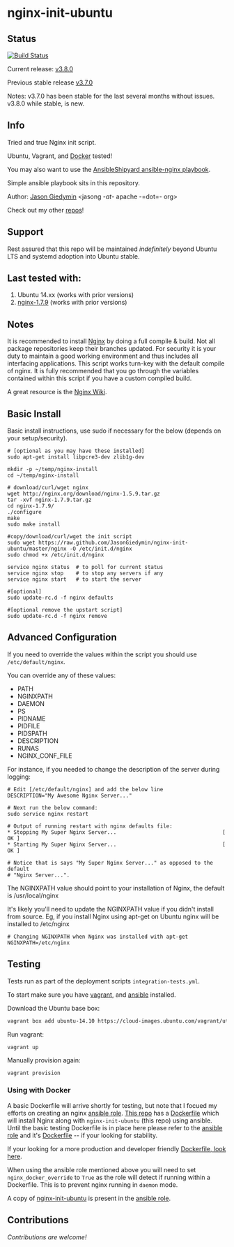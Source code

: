 # nginx-init-ubuntu #


## Status

[![Build Status](https://travis-ci.org/JasonGiedymin/nginx-init-ubuntu.svg?branch=master)](https://travis-ci.org/JasonGiedymin/nginx-init-ubuntu)

Current release: [v3.8.0](https://github.com/JasonGiedymin/nginx-init-ubuntu/releases/tag/v3.8.0)

Previous stable release [v3.7.0](https://github.com/JasonGiedymin/nginx-init-ubuntu/releases/tag/v3.7.0)

Notes: v3.7.0 has been stable for the last several months without issues. v3.8.0 while
stable, is new.

## Info

Tried and true Nginx init script.

Ubuntu, Vagrant, and [Docker](https://github.com/AnsibleShipyard/ansible-nginx/blob/master/Dockerfile) tested!

You may also want to use the [AnsibleShipyard ansible-nginx playbook](https://github.com/AnsibleShipyard/ansible-nginx).

Simple ansible playbook sits in this repository.

Author: [Jason Giedymin](http://jasongiedymin.com) <jasong -_at_- apache -=dot=- org>

Check out my other [repos](http://github.com/JasonGiedymin)!


## Support

Rest assured that this repo will be maintained _indefinitely_ beyond Ubuntu LTS 
and systemd adoption into Ubuntu stable.


## Last tested with:

1. Ubuntu 14.xx (works with prior versions)
2. [nginx-1.7.9](http://nginx.org/download/nginx-1.7.9.tar.gz) (works with prior versions)


## Notes ##
It is recommended to install [Nginx](http://nginx.net/) by doing a full compile & build. Not all package repositories keep their branches updated. For security it is your duty to maintain a good working environment and thus includes all interfacing applications.
This script works turn-key with the default compile of nginx. It is fully recommended that you go through the variables contained within this script if you have a custom compiled build.

A great resource is the [Nginx Wiki](http://wiki.nginx.org/).


## Basic Install ##
Basic install instructions, use sudo if necessary for the below (depends on your setup/security).

    # [optional as you may have these installed]
    sudo apt-get install libpcre3-dev zlib1g-dev
    
    mkdir -p ~/temp/nginx-install
    cd ~/temp/nginx-install
    
    # download/curl/wget nginx 
    wget http://nginx.org/download/nginx-1.5.9.tar.gz
    tar -xvf nginx-1.7.9.tar.gz
    cd nginx-1.7.9/
    ./configure
    make
    sudo make install
    
    #copy/download/curl/wget the init script
    sudo wget https://raw.github.com/JasonGiedymin/nginx-init-ubuntu/master/nginx -O /etc/init.d/nginx
    sudo chmod +x /etc/init.d/nginx
    
    service nginx status  # to poll for current status
    service nginx stop    # to stop any servers if any
    service nginx start   # to start the server
    
    #[optional] 
    sudo update-rc.d -f nginx defaults

    #[optional remove the upstart script]
    sudo update-rc.d -f nginx remove


## Advanced Configuration ##
If you need to override the values within the script you should use `/etc/default/nginx`.

You can override any of these values:

  - PATH
  - NGINXPATH
  - DAEMON
  - PS
  - PIDNAME
  - PIDFILE
  - PIDSPATH
  - DESCRIPTION
  - RUNAS
  - NGINX_CONF_FILE


For instance, if you needed to change the description of the server during logging:

    # Edit [/etc/default/nginx] and add the below line
    DESCRIPTION="My Awesome Nginx Server..."

    # Next run the below command:
    sudo service nginx restart

    # Output of running restart with nginx defaults file:
    * Stopping My Super Nginx Server...                                  [ OK ] 
    * Starting My Super Nginx Server...                                  [ OK ]

    # Notice that is says "My Super Nginx Server..." as opposed to the default
    # "Nginx Server...".
    
The NGINXPATH value should point to your installation of Nginx, the default is /usr/local/nginx

It's likely you'll need to update the NGINXPATH value if you didn't install from source. Eg, if you install Nginx using apt-get on Ubuntu nginx will be installed to /etc/nginx

    # Changing NGINXPATH when Nginx was installed with apt-get
    NGINXPATH=/etc/nginx


## Testing
Tests run as part of the deployment scripts `integration-tests.yml`.

To start make sure you have [vagrant](http://vagrantup.com), and [ansible](https://github.com/ansible/ansible) installed.

Download the Ubuntu base box:

```bash
vagrant box add ubuntu-14.10 https://cloud-images.ubuntu.com/vagrant/utopic/current/utopic-server-cloudimg-amd64-vagrant-disk1.box
```

Run vagrant:

    vagrant up

Manually provision again:

    vagrant provision

### Using with Docker
A basic Dockerfile will arrive shortly for testing, but note that I focued my efforts on creating an nginx [ansible role](https://github.com/AnsibleShipyard/ansible-nginx). [This repo](https://github.com/AnsibleShipyard/ansible-nginx) has a [Dockerfile](https://github.com/AnsibleShipyard/ansible-nginx/blob/master/Dockerfile) which will install Nginx along with `nginx-init-ubuntu` (this repo) using ansible. Until the basic testing Dockerfile is in place here please refer to the [ansible role](https://github.com/AnsibleShipyard/ansible-nginx) and it's [Dockerfile](https://github.com/AnsibleShipyard/ansible-nginx/blob/master/Dockerfile) -- if your looking for stability.

If your looking for a more production and developer friendly [Dockerfile, look here](https://github.com/AnsibleShipyard/ansible-nginx/blob/master/Dockerfile).

When using the ansible role mentioned above you will need to set `nginx_docker_override` to `True` as the role will detect if running within a Dockerfile. This is to prevent nginx running in `daemon` mode.

A copy of [nginx-init-ubuntu](https://github.com/JasonGiedymin/nginx-init-ubuntu) is present in the [ansible role](https://github.com/AnsibleShipyard/ansible-nginx).

## Contributions ##
_Contributions are welcome!_

